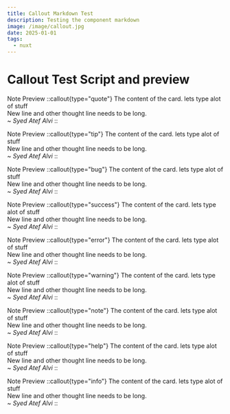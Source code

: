 ```yaml
---
title: Callout Markdown Test
description: Testing the component markdown
image: /image/callout.jpg
date: 2025-01-01
tags:
  - nuxt
---
```


# Callout Test Script and preview

Note Preview
::callout{type="quote"}
The content of the card. lets type alot of stuff <br>
New line and other thought line needs to be long. <br>
~ _Syed Atef Alvi_
::

Note Preview
::callout{type="tip"}
The content of the card. lets type alot of stuff <br>
New line and other thought line needs to be long. <br>
~ _Syed Atef Alvi_
::

Note Preview
::callout{type="bug"}
The content of the card. lets type alot of stuff <br>
New line and other thought line needs to be long. <br>
~ _Syed Atef Alvi_
::

Note Preview
::callout{type="success"}
The content of the card. lets type alot of stuff <br>
New line and other thought line needs to be long. <br>
~ _Syed Atef Alvi_
::

Note Preview
::callout{type="error"}
The content of the card. lets type alot of stuff <br>
New line and other thought line needs to be long. <br>
~ _Syed Atef Alvi_
::

Note Preview
::callout{type="warning"}
The content of the card. lets type alot of stuff <br>
New line and other thought line needs to be long. <br>
~ _Syed Atef Alvi_
::

Note Preview
::callout{type="note"}
The content of the card. lets type alot of stuff <br>
New line and other thought line needs to be long. <br>
~ _Syed Atef Alvi_
::

Note Preview
::callout{type="help"}
The content of the card. lets type alot of stuff <br>
New line and other thought line needs to be long. <br>
~ _Syed Atef Alvi_
::

Note Preview
::callout{type="info"}
The content of the card. lets type alot of stuff <br>
New line and other thought line needs to be long. <br>
~ _Syed Atef Alvi_
::
